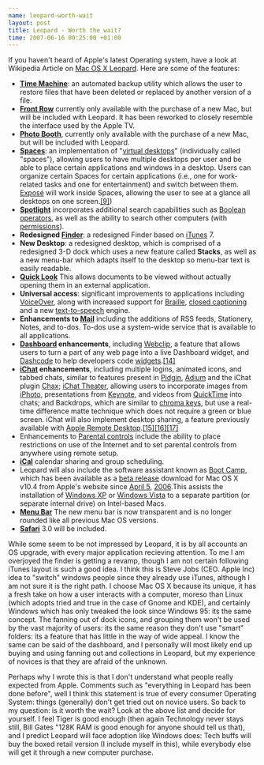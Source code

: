 ```yaml
--- 
name: leopard-worth-wait 
layout: post 
title: Leopard - Worth the wait? 
time: 2007-06-16 00:25:00 +01:00 
--- 
```


If you haven't heard of
Apple's latest Operating system, have a look at Wikipedia Article on
[Mac OS X Leopard](http://en.wikipedia.org/wiki/Mac_OS_X_v10.5). Here
are some of the features:  
-   **[Time
    Machine](http://en.wikipedia.org/wiki/Time_Machine_(software) "Time Machine (software)")**:
    an automated backup utility which allows the user to restore files
    that have been deleted or replaced by another version of a file.
-   **[Front Row](http://en.wikipedia.org/wiki/Front_Row "Front Row")**
    currently only available with the purchase of a new Mac, but will be
    included with Leopard. It has been reworked to closely resemble the
    interface used by the Apple TV.
-   **[Photo
    Booth](http://en.wikipedia.org/wiki/Photo_Booth "Photo Booth")**,
    currently only available with the purchase of a new Mac, but will be
    included with Leopard.
-   **[Spaces](http://en.wikipedia.org/wiki/Spaces_(software) "Spaces (software)")**:
    an implementation of "[virtual
    desktops](http://en.wikipedia.org/wiki/Virtual_desktop "Virtual desktop")"
    (individually called "spaces"), allowing users to have multiple
    desktops per user and be able to place certain applications and
    windows in a desktop. Users can organize certain Spaces for certain
    applications (i.e., one for work-related tasks and one for
    entertainment) and switch between them.
    [Exposé](http://en.wikipedia.org/wiki/Exposé_(Mac_OS_X) "Exposé (Mac OS X)")
    will work inside Spaces, allowing the user to see at a glance all
    desktops on one
    screen.[[9]](http://en.wikipedia.org/wiki/Mac_OS_X_v10.5#_note-Expos.C3.A9InSpaces))
-   **[Spotlight](http://en.wikipedia.org/wiki/Spotlight_(software) "Spotlight (software)")**
    incorporates additional search capabilities such as [Boolean
    operators](http://en.wikipedia.org/wiki/Boolean_operators "Boolean operators"),
    as well as the ability to search other computers (with
    [permissions](http://en.wikipedia.org/wiki/Permissions "Permissions")).
-   **Redesigned
    [Finder](http://en.wikipedia.org/wiki/Macintosh_Finder "Macintosh Finder")**:
    a redesigned Finder based on
    [iTunes](http://en.wikipedia.org/wiki/ITunes "ITunes") 7.
-   **New Desktop**: a redesigned desktop, which is comprised of a
    redesigned 3-D dock which uses a new feature called **Stacks**, as
    well as a new menu-bar which adapts itself to the desktop so
    menu-bar text is easily readable.
-   **[Quick
    Look](http://en.wikipedia.org/wiki/Quick_Look "Quick Look")** This
    allows documents to be viewed without actually opening them in an
    external application.
-   **Universal access**: significant improvements to applications
    including
    [VoiceOver](http://en.wikipedia.org/wiki/VoiceOver "VoiceOver"),
    along with increased support for
    [Braille](http://en.wikipedia.org/wiki/Braille "Braille"), [closed
    captioning](http://en.wikipedia.org/wiki/Closed_captioning "Closed captioning")
    and a new
    [text-to-speech](http://en.wikipedia.org/wiki/Text-to-speech "Text-to-speech")
    engine.
-   **Enhancements to
    [Mail](http://en.wikipedia.org/wiki/Mail_(application) "Mail (application)")**
    including the additions of RSS feeds, Stationery, Notes, and to-dos.
    To-dos use a system-wide service that is available to all
    applications.
-   **[Dashboard](http://en.wikipedia.org/wiki/Dashboard_(software) "Dashboard (software)")
    enhancements**, including
    [Webclip](http://en.wikipedia.org/wiki/Webclip "Webclip"), a feature
    that allows users to turn a part of any web page into a live
    Dashboard widget, and
    [Dashcode](http://en.wikipedia.org/wiki/Dashcode "Dashcode") to help
    developers code
    [widgets](http://en.wikipedia.org/wiki/Widgets "Widgets").[[14]](http://en.wikipedia.org/wiki/Mac_OS_X_v10.5#_note-8)
-   **[iChat](http://en.wikipedia.org/wiki/IChat "IChat")
    enhancements**, including multiple logins, animated icons, and
    tabbed chats, similar to features present in
    [Pidgin](http://en.wikipedia.org/wiki/Pidgin_(software) "Pidgin (software)"),
    [Adium](http://en.wikipedia.org/wiki/Adium "Adium") and the iChat
    plugin [Chax](http://en.wikipedia.org/wiki/Chax "Chax"); [iChat
    Theater](http://en.wikipedia.org/wiki/IChat "IChat"), allowing users
    to incorporate images from
    [iPhoto](http://en.wikipedia.org/wiki/IPhoto "IPhoto"),
    presentations from
    [Keynote](http://en.wikipedia.org/wiki/Keynote_(software) "Keynote (software)"),
    and videos from
    [QuickTime](http://en.wikipedia.org/wiki/QuickTime "QuickTime") into
    chats; and Backdrops, which are similar to [chroma
    keys](http://en.wikipedia.org/wiki/Chroma_key "Chroma key"), but use
    a real-time difference matte technique which does not require a
    green or blue screen. iChat will also implement desktop sharing, a
    feature previously available with [Apple Remote
    Desktop](http://en.wikipedia.org/wiki/Apple_Remote_Desktop "Apple Remote Desktop").[[15]](http://en.wikipedia.org/wiki/Mac_OS_X_v10.5#_note-9)[[16]](http://en.wikipedia.org/wiki/Mac_OS_X_v10.5#_note-10)[[17]](http://en.wikipedia.org/wiki/Mac_OS_X_v10.5#_note-11)
-   Enhancements to [Parental
    controls](http://en.wikipedia.org/wiki/Parental_controls "Parental controls")
    include the ability to place restrictions on use of the Internet and
    to set parental controls from anywhere using remote setup.
-   **[iCal](http://en.wikipedia.org/wiki/ICal "ICal")** calendar
    sharing and group scheduling.
-   Leopard will also include the software assistant known as [Boot
    Camp](http://en.wikipedia.org/wiki/Boot_Camp "Boot Camp"), which has
    been available as a [beta
    release](http://en.wikipedia.org/wiki/Software_release_cycle#Beta "Software release cycle")
    download for Mac OS X v10.4 from Apple's website since [April
    5](http://en.wikipedia.org/wiki/April_5 "April 5"),
    [2006](http://en.wikipedia.org/wiki/2006 "2006").This assists the
    installation of [Windows
    XP](http://en.wikipedia.org/wiki/Windows_XP "Windows XP") or
    [Windows
    Vista](http://en.wikipedia.org/wiki/Windows_Vista "Windows Vista")
    to a separate partition (or separate internal drive) on Intel-based
    Macs.
-   **[Menu Bar](http://en.wikipedia.org/wiki/Apple_menu "Apple menu")**
    The new menu bar is now transparent and is no longer rounded like
    all previous Mac OS versions.
-   **[Safari](http://en.wikipedia.org/wiki/Safari_(web_browser) "Safari (web browser)")**
    3.0 will be included.

While some seem to be not impressed by Leopard, it is by all accounts an
OS upgrade, with every major application recieving attention. To me I am
overjoyed the finder is getting a revamp, though I am not certain
following iTunes layout is such a good idea. I think this is Steve Jobs
(CEO. Apple Inc) idea to "switch" windows people since they already use
iTunes, although I am not sure it is the right path. I choose Mac OS X
because its unique, it has a fresh take on how a user interacts with a
computer, moreso than Linux (which adopts tried and true in the case of
Gnome and KDE), and certainly Windows which has only tweaked the look
since Windows 95: its the same concept. The fanning out of dock icons,
and grouping them won't be used by the vast majority of users: its the
same reason they don't use "smart" folders: its a feature that has
little in the way of wide appeal. I know the same can be said of the
dashboard, and I personally will most likely end up buying and using
fanning out and collections in Leopard, but my experience of novices is
that they are afraid of the unknown.  
  
Perhaps why I wrote this is that I don't understand what people really
expected from Apple. Comments such as "everything in Leopard has been
done before", well I think this statement is true of every consumer
Operating System: things (generally) don't get tried out on novice
users. So back to my question: is it worth the wait? Look at the above
list and decide for yourself. I feel Tiger is good enough (then again
Technology never stays still, Bill Gates "128K RAM is good enough for
anyone should tell us that), and I predict Leopard will face adoption
like Windows does: Tech buffs will buy the boxed retail version (I
include myself in this), while everybody else will get it through a new
computer purchase.